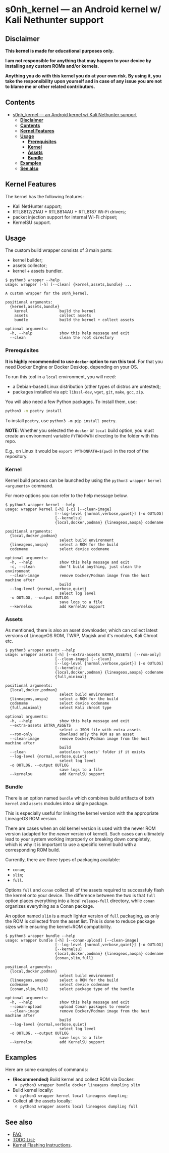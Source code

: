 # s0nh_kernel — an Android kernel w/ Kali Nethunter support

## **Disclaimer**

**This kernel is made for educational purposes only.**

**I am not responsible for anything that may happen to your device by installing any custom ROMs and/or kernels.**

**Anything you do with this kernel you do at your own risk. By using it, you take the responsibility upon yourself and in case of any issue you are not to blame me or other related contributors.**

## **Contents**

- [s0nh\_kernel — an Android kernel w/ Kali Nethunter support](#s0nh_kernel--an-android-kernel-w-kali-nethunter-support)
  - [**Disclaimer**](#disclaimer)
  - [**Contents**](#contents)
  - [**Kernel Features**](#kernel-features)
  - [**Usage**](#usage)
    - [**Prerequisites**](#prerequisites)
    - [**Kernel**](#kernel)
    - [**Assets**](#assets)
    - [**Bundle**](#bundle)
  - [**Examples**](#examples)
  - [**See also**](#see-also)

## **Kernel Features**

The kernel has the following features:

- Kali NetHunter support;
- RTL8812/21AU + RTL8814AU + RTL8187 Wi-Fi drivers;
- packet injection support for internal Wi-Fi chipset;
- KernelSU support.

## **Usage**

The custom build wrapper consists of 3 main parts:

- kernel builder;
- assets collector;
- kernel + assets bundler.

```help
$ python3 wrapper --help
usage: wrapper [-h] [--clean] {kernel,assets,bundle} ...

A custom wrapper for the s0nh_kernel.

positional arguments:
  {kernel,assets,bundle}
    kernel              build the kernel
    assets              collect assets
    bundle              build the kernel + collect assets

optional arguments:
  -h, --help            show this help message and exit
  --clean               clean the root directory
```

### **Prerequisites**

**It is highly recommended to use `docker` option to run this tool.** For that you need Docker Engine or Docker Desktop, depending on your OS.

To run this tool in a `local` environment, you will need:

- a Debian-based Linux distribution (other types of distros are untested);
- packages installed via apt: `libssl-dev`, `wget`, `git`, `make`, `gcc`, `zip`.

You will also need a few Python packages. To install them, use:

```sh
python3 -m poetry install
```

To install `poetry`, use `python3 -m pip install poetry`.

**NOTE**: Whether you selected the `docker` or `local` build option, you must create an environment variable `PYTHONPATH` directing to the folder with this repo.

E.g., on Linux it would be `export PYTHONPATH=$(pwd)` in the root of the repository.

### **Kernel**

Kernel build process can be launched by using the `python3 wrapper kernel <arguments>` command.

For more options you can refer to the help message below.

```help
$ python3 wrapper kernel --help
usage: wrapper kernel [-h] [-c] [--clean-image]
                      [--log-level {normal,verbose,quiet}] [-o OUTLOG]
                      [--kernelsu]
                      {local,docker,podman} {lineageos,aospa} codename

positional arguments:
  {local,docker,podman}
                        select build environment
  {lineageos,aospa}     select a ROM for the build
  codename              select device codename

optional arguments:
  -h, --help            show this help message and exit
  -c, --clean           don't build anything, just clean the environment
  --clean-image         remove Docker/Podman image from the host machine after
                        build
  --log-level {normal,verbose,quiet}
                        select log level
  -o OUTLOG, --output OUTLOG
                        save logs to a file
  --kernelsu            add KernelSU support
```

### **Assets**

As mentioned, there is also an asset downloader, which can collect latest versions of LineageOS ROM, TWRP, Magisk and it's modules, Kali Chroot etc.

```help
$ python3 wrapper assets --help
usage: wrapper assets [-h] [--extra-assets EXTRA_ASSETS] [--rom-only]
                      [--clean-image] [--clean]
                      [--log-level {normal,verbose,quiet}] [-o OUTLOG]
                      [--kernelsu]
                      {local,docker,podman} {lineageos,aospa} codename
                      {full,minimal}

positional arguments:
  {local,docker,podman}
                        select build environment
  {lineageos,aospa}     select a ROM for the build
  codename              select device codename
  {full,minimal}        select Kali chroot type

optional arguments:
  -h, --help            show this help message and exit
  --extra-assets EXTRA_ASSETS
                        select a JSON file with extra assets
  --rom-only            download only the ROM as an asset
  --clean-image         remove Docker/Podman image from the host machine after
                        build
  --clean               autoclean 'assets' folder if it exists
  --log-level {normal,verbose,quiet}
                        select log level
  -o OUTLOG, --output OUTLOG
                        save logs to a file
  --kernelsu            add KernelSU support
```

### **Bundle**

There is an option named `bundle` which combines build artifacts of both `kernel` and `assets` modules into a single package.

This is especially useful for linking the kernel version with the appropriate LineageOS ROM version.

There are cases when an old kernel version is used with the newer ROM version (adapted for the *newer* version of kernel). Such cases can ultimately lead to your system working improperly or breaking down completely, which is why it is important to use a specific kernel build with a corresponding ROM build.

Currently, there are three types of packaging available:

- `conan`;
- `slim`;
- `full`.

Options `full` and `conan` collect all of the assets required to successfuly flash the kernel onto your device. The difference between the two is that `full` option places everything into a local `release-full` directory, while `conan` organizes everything as a Conan package.

An option named `slim` is a much lighter version of `full` packaging, as only the ROM is collected from the asset list. This is done to reduce package sizes while ensuring the kernel+ROM compatibility.

```help
$ python3 wrapper bundle --help
usage: wrapper bundle [-h] [--conan-upload] [--clean-image]
                      [--log-level {normal,verbose,quiet}] [-o OUTLOG]
                      [--kernelsu]
                      {local,docker,podman} {lineageos,aospa} codename
                      {conan,slim,full}

positional arguments:
  {local,docker,podman}
                        select build environment
  {lineageos,aospa}     select a ROM for the build
  codename              select device codename
  {conan,slim,full}     select package type of the bundle

optional arguments:
  -h, --help            show this help message and exit
  --conan-upload        upload Conan packages to remote
  --clean-image         remove Docker/Podman image from the host machine after
                        build
  --log-level {normal,verbose,quiet}
                        select log level
  -o OUTLOG, --output OUTLOG
                        save logs to a file
  --kernelsu            add KernelSU support
```

## **Examples**

Here are some examples of commands:

- **(Recommended)** Build kernel and collect ROM via Docker:
  - `python3 wrapper bundle docker lineageos dumpling slim`
- Build kernel locally:
  - `python3 wrapper kernel local lineageos dumpling`;
- Collect all the assets locally:
  - `python3 wrapper assets local lineageos dumpling full`

## **See also**

- [FAQ](docs/FAQ.md);
- [TODO List](docs/TODO.md);
- [Kernel Flashing Instructions](docs/FLASHING.md).
